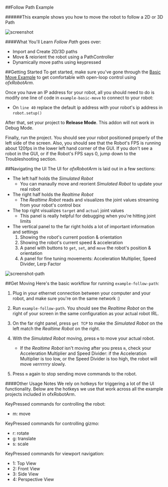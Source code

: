 
##Follow Path Example


######This example shows you how to move the robot to follow a 2D or 3D Path 

![screenshot](screengrab-path.gif)

####What You'll Learn
_Follow Path_ goes over:
  *  Import and Create 2D/3D paths
  *  Move & reiorient the robot using a PathController
  *  Dynamically move paths using keypressed
  

##Getting Started
To get started, make sure you've gone through the [Basic Move Example](https://github.com/danzeeeman/robotArmRepo/tree/mad-working/example-basic-move) to get comfortable with open-loop control using _ofxRobotArm_. 

Once you have an IP address for your robot, all you should need to do is modify one line of code in `example-basic-move` to connect to your robot:
   - On `line 40` replace the default ip address with your robot's ip address in `robot.setup()`

After that, set your project to **Release Mode**. This addon will not work in Debug Mode.

Finally, run the project. You should see your robot positioned properly of the left side of the screen.
Also, you should see that the Robot's FPS is running about 120fps in the lower left hand corner of the GUI. If you don't see a robot in the GUI, or if the Robot's FPS says 0, jump down to the Troubleshooting section.

##Navigating the UI
The UI for _ofxRobotArm_ is laid out in a few sections:
  * The left half holds the _Simulated Robot_
      * You can manaully move and reorient _Simulated Robot_ to update your real robot
  * The right half holds the _Realtime Robot_
      * The _Realtime Robot_ reads and visualizes the joint values streaming from your robot's control box
  * The top right visualizes `target` and `actual` joint values
      * This panel is really helpful for debugging when you're hitting joint limits
  * The vertical panel to the far right holds a lot of important information and settings
      1. Showing the robot's current postion & orientation
      2. Showing the robot's current speed & acceleration
      3. A panel with buttons to `get`, `set`, and `move` the robot's position & orientation
      4. A panel for fine tuning movements: Acceleration Multiplier, Speed Divider, Lerp Factor

![screenshot-path](screengrab-path.png)

##Get Moving
Here's the basic workflow for running `example-follow-path`:

1. Plug in your ethernet connection between your computer and your robot, and make sure you're on the same network :)
2. Run `example-follow-path`. You should see the _Realtime Robot_ on the right of your screen in the same configuration as your actual robot IRL.
3. On the far right panel, press `get TCP` to make the _Simulated Robot_ on the left match the _Realtime Robot_ on the right.


5. With the _Simulated Robot_ moving, press `m` to move your actual robot.
   * If the _Realtime Robot_ isn't moving after you press `m`, check your Acceleration Multiplier and Speed Divider: if the Acceleration Multiplier is too low, or the Speed Divider is too high, the robot will move _verrrrrry_ slowly.
6. Press `m` again to stop sending move commands to the robot.


####Other Usage Notes
We rely on hotkeys for triggering a lot of the UI functionality. Below are the hotkeys we use that work across all the example projects included in ofxRobotArm.

KeyPressed commands for controlling the robot:
- m: move

KeyPressed commands for controlling gizmo:
- r: rotate
- g: translate
- s: scale

KeyPressed commands for viewport navigation:
- 1: Top View
- 2: Front View
- 3: Side View
- 4: Perspective View



